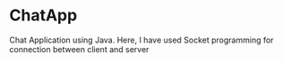 # ChatApp
Chat Application using Java.
Here, I have used Socket programming for connection between client and server

